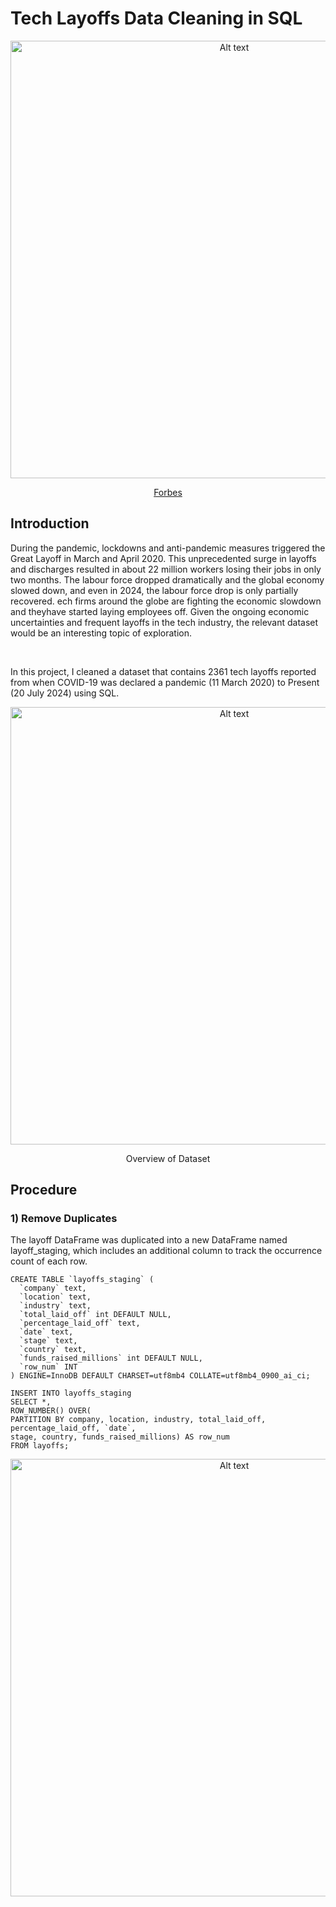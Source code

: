 # Tech Layoffs Data Cleaning in SQL
<p align="center">
	<img src="https://github.com/NahyeMoon/DataAnalyticsPortfolio/blob/67eaf22920c9d0f3be1e6ed9636e3e664d7b69d0/Tech%20Layoffs/layoff.jpg" alt="Alt text" width="700"/>
</p>

<p align="center">
  <a href="https://www.forbes.com/sites/richardnieva/2022/12/23/what-tech-layoffs-mean-for-2023/">Forbes</a>
</p>

## Introduction

During the pandemic, lockdowns and anti-pandemic measures triggered the Great Layoff in March and April 2020. 
This unprecedented surge in layoffs and discharges resulted in about 22 million workers losing their jobs in only two months. 
The labour force dropped dramatically and the global economy slowed down, and even in 2024, the labour force drop is only partially recovered. 
ech firms around the globe are fighting the economic slowdown and theyhave started laying employees off. 
Given the ongoing economic uncertainties and frequent layoffs in the tech industry, the relevant dataset would be an interesting topic of exploration. 

<br />

In this project, I cleaned a dataset that contains 2361 tech layoffs reported from when COVID-19 was declared a pandemic (11 March 2020) to Present (20 July 2024) using SQL.

<p align="center">
<img src="https://raw.githubusercontent.com/NahyeMoon/DataAnalyticsPortfolio/main/Tech%20Layoffs/layoff_chart_overall.jpg"alt="Alt text" width="700"/>
</p>

<p align="center">
  Overview of Dataset
</p>

## Procedure

### 1) Remove Duplicates
The layoff DataFrame was duplicated into a new DataFrame named layoff_staging, which includes an additional column to track the occurrence count of each row.

```
CREATE TABLE `layoffs_staging` (
  `company` text,
  `location` text,
  `industry` text,
  `total_laid_off` int DEFAULT NULL,
  `percentage_laid_off` text,
  `date` text,
  `stage` text,
  `country` text,
  `funds_raised_millions` int DEFAULT NULL,
  `row_num` INT
) ENGINE=InnoDB DEFAULT CHARSET=utf8mb4 COLLATE=utf8mb4_0900_ai_ci;
```

```
INSERT INTO layoffs_staging
SELECT *,
ROW_NUMBER() OVER(
PARTITION BY company, location, industry, total_laid_off, percentage_laid_off, `date`,
stage, country, funds_raised_millions) AS row_num
FROM layoffs;
```

<p align="center">
	<img src="https://raw.githubusercontent.com/NahyeMoon/DataAnalyticsPortfolio/main/Tech%20Layoffs/layoff_rownum2.jpg" alt="Alt text" width="700"/>
</p>


											
